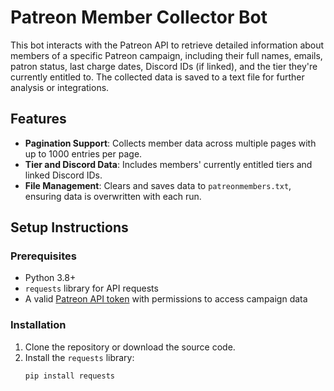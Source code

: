 # Patreon Member Collector Bot

This bot interacts with the Patreon API to retrieve detailed information about members of a specific Patreon campaign, including their full names, emails, patron status, last charge dates, Discord IDs (if linked), and the tier they're currently entitled to. The collected data is saved to a text file for further analysis or integrations.

## Features

- **Pagination Support**: Collects member data across multiple pages with up to 1000 entries per page.
- **Tier and Discord Data**: Includes members' currently entitled tiers and linked Discord IDs.
- **File Management**: Clears and saves data to `patreonmembers.txt`, ensuring data is overwritten with each run.

## Setup Instructions

### Prerequisites

- Python 3.8+
- `requests` library for API requests
- A valid [Patreon API token](https://docs.patreon.com/#introduction) with permissions to access campaign data

### Installation

1. Clone the repository or download the source code.
2. Install the `requests` library:
   ```bash
   pip install requests
